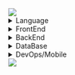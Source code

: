 

<!-- 상단 박스 -->
<img src="https://capsule-render.vercel.app/api?type=waving&color=auto&height=200&section=header&text=MyStack&fontSize=70&animation=twinkling"/>

<!-- 언어 -->
<details>
  <summary>Language</summary>
  <div align="center">
    <h3>Language</h3> 
      <img src="https://img.shields.io/badge/javascript-F7DF1E?style=for-the-badge&logo=javascript&logoColor=white">
      <img src="https://img.shields.io/badge/typescript-3178C6?style=for-the-badge&logo=typescript&logoColor=white">
      <img src="https://img.shields.io/badge/java-007396?style=for-the-badge&logo=java&logoColor=white">
      <img src="https://img.shields.io/badge/Python-3776AB?style=for-the-badge&logo=Python&logoColor=white">
      <img src="https://img.shields.io/badge/dart-0175C2?style=for-the-badge&logo=dart&logoColor=white">
  </div>
</details>

<!-- 프론트엔드 -->
<details>
  <summary>FrontEnd</summary>
  <div align="center">
    <h3>FrontEnd</h3> 
        <img src="https://img.shields.io/badge/html5-E34F26?style=for-the-badge&logo=html5&logoColor=white">
        <img src="https://img.shields.io/badge/css3-1572B6?style=for-the-badge&logo=css3&logoColor=white">
        <img src="https://img.shields.io/badge/postcss-DD3A0A?style=for-the-badge&logo=postcss&logoColor=white">
        <img src="https://img.shields.io/badge/tailwindcss-06B6D4?style=for-the-badge&logo=tailwindcss&logoColor=white">
        <img src="https://img.shields.io/badge/sass-CC6699?style=for-the-badge&logo=sass&logoColor=white">
        <img src="https://img.shields.io/badge/php-777BB4?style=for-the-badge&logo=php&logoColor=white">
        <img src="https://img.shields.io/badge/jquery-0769AD?style=for-the-badge&logo=jquery&logoColor=white">
        <img src="https://img.shields.io/badge/react-61DAFB?style=for-the-badge&logo=react&logoColor=white">
        <img src="https://img.shields.io/badge/vuedotjs-4FC08D?style=for-the-badge&logo=vuedotjs&logoColor=white">
        <img src="https://img.shields.io/badge/vite-646CFF?style=for-the-badge&logo=vite&logoColor=white">
        <img src="https://img.shields.io/badge/nextdotjs-000000?style=for-the-badge&logo=nextdotjs&logoColor=white">
  </div>
</details>

<!-- 백엔드 -->
<details>
  <summary>BackEnd</summary>
  <div align="center">
    <h3>BackEnd</h3>  
        <img src="https://img.shields.io/badge/express-000000?style=for-the-badge&logo=express&logoColor=white">
        <img src="https://img.shields.io/badge/fastify-000000?style=for-the-badge&logo=fastify&logoColor=white">
        <img src="https://img.shields.io/badge/nestjs-E0234E?style=for-the-badge&logo=nestjs&logoColor=white">
        <img src="https://img.shields.io/badge/spring-6DB33F?style=for-the-badge&logo=spring&logoColor=white">
        <img src="https://img.shields.io/badge/springboot-6DB33F?style=for-the-badge&logo=springboot&logoColor=white">
        <img src="https://img.shields.io/badge/flask-000000?style=for-the-badge&logo=flask&logoColor=white">
  </div>
</details>

<!-- 데이터베이스 -->
<details>
  <summary>DataBase</summary>
  <div align="center">
    <h3>DataBase</h3>  
        <img src="https://img.shields.io/badge/oracle-F80000?style=for-the-badge&logo=oracle&logoColor=white">
        <img src="https://img.shields.io/badge/mysql-4479A1?style=for-the-badge&logo=mysql&logoColor=white">
        <img src="https://img.shields.io/badge/mariadb-003545?style=for-the-badge&logo=mariadb&logoColor=white">
        <img src="https://img.shields.io/badge/postgresql-4169E1?style=for-the-badge&logo=postgresql&logoColor=white">
        <img src="https://img.shields.io/badge/mongodb-47A248?style=for-the-badge&logo=mongodb&logoColor=white">
        <img src="https://img.shields.io/badge/elasticsearch-005571?style=for-the-badge&logo=elasticsearch&logoColor=white">
  </div>
</details>

<!-- 데브옵스/모바일 -->
<details>
  <summary>DevOps/Mobile</summary>
  <div align="center">
    <h3>DevOps/Mobile</h3>  
      <img src="https://img.shields.io/badge/docker-2496ED?style=for-the-badge&logo=docker&logoColor=white">
      <img src="https://img.shields.io/badge/graphql-E10098?style=for-the-badge&logo=graphql&logoColor=white">
      <img src="https://img.shields.io/badge/googlecloud-4285F4?style=for-the-badge&logo=googlecloud&logoColor=white">
      <img src="https://img.shields.io/badge/amazonaws-232F3E?style=for-the-badge&logo=amazonaws&logoColor=white">
      <img src="https://img.shields.io/badge/reactnative-61DAFB?style=for-the-badge&logo=reactnative&logoColor=white">
      <img src="https://img.shields.io/badge/flutter-02569B?style=for-the-badge&logo=flutter&logoColor=white">
  </div>
</details>

<!-- 하단 박스 -->
<img src="https://capsule-render.vercel.app/api?type=waving&color=auto&height=200&section=footer&animation=twinkling"/>

